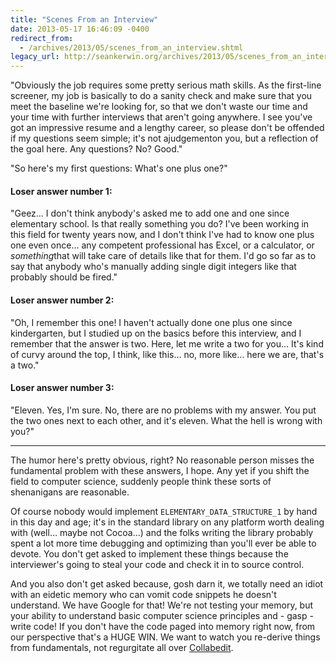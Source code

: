 ```yaml
---
title: "Scenes From an Interview"
date: 2013-05-17 16:46:09 -0400
redirect_from:
  - /archives/2013/05/scenes_from_an_interview.shtml
legacy_url: http://seankerwin.org/archives/2013/05/scenes_from_an_interview.shtml
---
```

<p>"Obviously the job requires some pretty serious math skills. As the first-line screener, my job is basically to do a sanity check and make sure that you meet the baseline we're looking for, so that we don't waste our time and your time with further interviews that aren't going anywhere. I see you've got an impressive resume and a lengthy career, so please don't be offended if my questions seem simple; it's not ajudgementon you, but a reflection of the goal here. Any questions? No? Good."</p>
<p>
<p>"So here's my first questions: What's one plus one?"</p>

<h4>Loser answer number 1:</h4>
<p>"Geez&hellip; I don't think anybody's asked me to add one and one since elementary school. Is that really something you do? I've been working in this field for twenty years now, and I don't think I've had to know one plus one even once&hellip; any competent professional has Excel, or a calculator, or <i>something</i>that will take care of details like that for them. I'd go so far as to say that anybody who's manually adding single digit integers like that probably should be fired."</p>

<h4>Loser answer number 2:</h4>
<p>"Oh, I remember this one! I haven't actually done one plus one since kindergarten, but I studied up on the basics before this interview, and I remember that the answer is two. Here, let me write a two for you&hellip; It's kind of curvy around the top, I think, like this&hellip; no, more like&hellip; here we are, that's a two."</p>

<h4>Loser answer number 3:</h4>
<p>"Eleven. Yes, I'm sure. No, there are no problems with my answer. You put the two ones next to each other, and it's eleven. What the hell is wrong with you?"</p>

<p></p>
<hr />
<p></p>

<p>The humor here's pretty obvious, right? No reasonable person misses the fundamental problem with these answers, I hope. Any yet if you shift the field to computer science, suddenly people think these sorts of shenanigans are reasonable.</p>

<p>Of course nobody would implement <code>ELEMENTARY_DATA_STRUCTURE_1</code> by hand in this day and age; it's in the standard library on any platform worth dealing with (well&hellip; maybe not Cocoa&hellip;) and the folks writing the library probably spent a lot more time debugging and optimizing than you'll ever be able to devote. You don't get asked to implement these things because the interviewer's going to steal your code and check it in to source control.</p>

<p>And you also don't get asked because, gosh darn it, we totally need an idiot with an eidetic memory who can vomit code snippets he doesn't understand. We have Google for that! We're not testing your memory, but your ability to understand basic computer science principles and - gasp - write code! If you don't have the code paged into memory right now, from our perspective that's a HUGE WIN. We want to watch you re-derive things from fundamentals, not regurgitate all over <a href="http://collabedit.com/">Collabedit</a>.</p>
